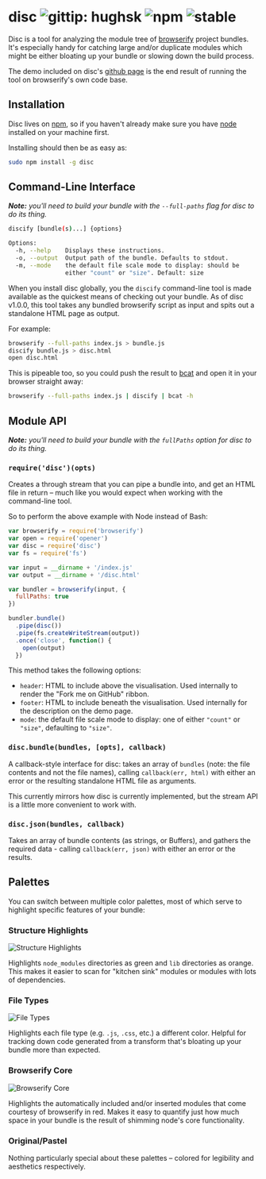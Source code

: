 # disc ![gittip: hughsk](http://img.shields.io/gittip/hughsk.svg) ![npm](http://img.shields.io/npm/dm/disc.svg)  ![stable](http://img.shields.io/badge/stability-stable-green.svg) #

Disc is a tool for analyzing the module tree of
[browserify](http://browserify.org) project bundles. It's especially handy
for catching large and/or duplicate modules which might be either bloating up
your bundle or slowing down the build process.

The demo included on disc's [github page](http://hughsk.github.io/disc)
is the end result of running the tool on browserify's own code base.

## Installation ##

Disc lives on [npm](http://npmjs.org/package/npm), so if you haven't already
make sure you have [node](http://nodejs.org/) installed on your machine first.

Installing should then be as easy as:

``` bash
sudo npm install -g disc
```

## Command-Line Interface ##

***Note:*** *you'll need to build your bundle with the `--full-paths` flag
for disc to do its thing.*

``` bash
discify [bundle(s)...] {options}

Options:
  -h, --help    Displays these instructions.
  -o, --output  Output path of the bundle. Defaults to stdout.
  -m, --mode    the default file scale mode to display: should be
                either "count" or "size". Default: size
```

When you install disc globally, you the `discify` command-line tool is made
available as the quickest means of checking out your bundle. As of disc v1.0.0,
this tool takes any bundled browserify script as input and spits out a
standalone HTML page as output.

For example:

``` bash
browserify --full-paths index.js > bundle.js
discify bundle.js > disc.html
open disc.html
```

This is pipeable too, so you could push the result to
[bcat](https://github.com/kessler/node-bcat) and open it in your browser
straight away:

``` bash
browserify --full-paths index.js | discify | bcat -h
```

## Module API ##

***Note:*** *you'll need to build your bundle with the `fullPaths` option
for disc to do its thing.*

### `require('disc')(opts)` ###

Creates a through stream that you can pipe a bundle into, and get an HTML file
in return – much like you would expect when working with the command-line tool.

So to perform the above example with Node instead of Bash:

``` javascript
var browserify = require('browserify')
var open = require('opener')
var disc = require('disc')
var fs = require('fs')

var input = __dirname + '/index.js'
var output = __dirname + '/disc.html'

var bundler = browserify(input, {
  fullPaths: true
})

bundler.bundle()
  .pipe(disc())
  .pipe(fs.createWriteStream(output))
  .once('close', function() {
    open(output)
  })
```

This method takes the following options:

* `header`: HTML to include above the visualisation. Used internally to render
  the "Fork me on GitHub" ribbon.
* `footer`: HTML to include beneath the visualisation. Used internally for the
  description on the demo page.
* `mode`: the default file scale mode to display: one of either `"count"` or
  `"size"`, defaulting to `"size"`.

### `disc.bundle(bundles, [opts], callback)` ###

A callback-style interface for disc: takes an array of `bundles` (note: the
file contents and not the file names), calling `callback(err, html)` with
either an error or the resulting standalone HTML file as arguments.

This currently mirrors how disc is currently implemented, but the stream API is
a little more convenient to work with.

### `disc.json(bundles, callback)` ###

Takes an array of bundle contents (as strings, or Buffers), and gathers the
required data - calling `callback(err, json)` with either an error or the
results.

## Palettes ##

You can switch between multiple color palettes, most of which serve to highlight
specific features of your bundle:

### Structure Highlights ###

![Structure Highlights](http://i.imgur.com/LO6Gio3.png)

Highlights `node_modules` directories as green and `lib` directories as orange.
This makes it easier to scan for "kitchen sink" modules or modules with lots of
dependencies.

### File Types ###

![File Types](http://i.imgur.com/A8zDrbN.png)

Highlights each file type (e.g. `.js`, `.css`, etc.) a different color. Helpful
for tracking down code generated from a transform that's bloating up your bundle
more than expected.

### Browserify Core ###

![Browserify Core](http://i.imgur.com/AtiKgwR.png)

Highlights the automatically included and/or inserted modules that come courtesy
of browserify in red. Makes it easy to quantify just how much space in your
bundle is the result of shimming node's core functionality.

### Original/Pastel ###

Nothing particularly special about these palettes – colored for legibility and
aesthetics respectively.
